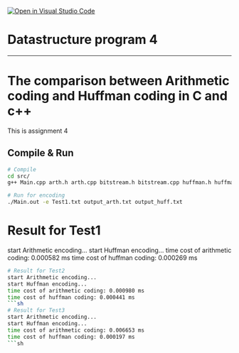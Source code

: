 [![Open in Visual Studio Code](https://classroom.github.com/assets/open-in-vscode-c66648af7eb3fe8bc4f294546bfd86ef473780cde1dea487d3c4ff354943c9ae.svg)](https://classroom.github.com/online_ide?assignment_repo_id=9638540&assignment_repo_type=AssignmentRepo)
# Datastructure program 4

-------------------------------------
# The comparison between Arithmetic coding and Huffman coding in C and c++

This is assignment 4

## Compile & Run

```sh
# Compile
cd src/
g++ Main.cpp arth.h arth.cpp bitstream.h bitstream.cpp huffman.h huffman.c -o Main.out -Wall

# Run for encoding
./Main.out -e Test1.txt output_arth.txt output_huff.txt
```

# Result for Test1
start Arithmetic encoding...
start Huffman encoding...
time cost of arithmetic coding: 0.000582 ms
time cost of huffman coding: 0.000269 ms
```sh
# Result for Test2
start Arithmetic encoding...
start Huffman encoding...
time cost of arithmetic coding: 0.000980 ms
time cost of huffman coding: 0.000441 ms
```sh
# Result for Test3
start Arithmetic encoding...
start Huffman encoding...
time cost of arithmetic coding: 0.006653 ms
time cost of huffman coding: 0.000197 ms
```sh
